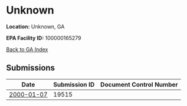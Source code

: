 # Unknown

**Location:** Unknown, GA

**EPA Facility ID:** 100000165279

[Back to GA Index](../../index.md)

## Submissions

| Date | Submission ID | Document Control Number |
|------|--------------|-------------------------|
| [2000-01-07](submissions/19515.md) | 19515 |  |
